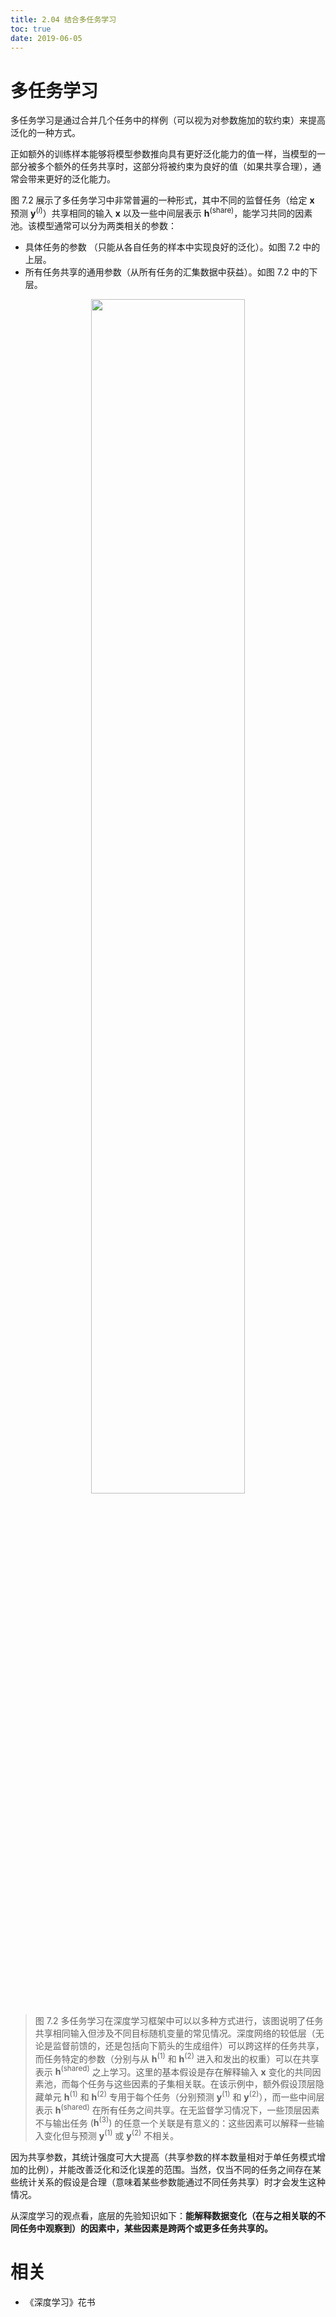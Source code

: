 ```yaml
---
title: 2.04 结合多任务学习
toc: true
date: 2019-06-05
---
```


# 多任务学习

多任务学习是通过合并几个任务中的样例（可以视为对参数施加的软约束）来提高泛化的一种方式。

正如额外的训练样本能够将模型参数推向具有更好泛化能力的值一样，当模型的一部分被多个额外的任务共享时，这部分将被约束为良好的值（如果共享合理），通常会带来更好的泛化能力。

图 7.2 展示了多任务学习中非常普遍的一种形式，其中不同的监督任务（给定 $\mathbf x$ 预测 $\mathbf y^{(i)}$）共享相同的输入 $\mathbf x$ 以及一些中间层表示 $\boldsymbol h^{(\text{share})}$，能学习共同的因素池。该模型通常可以分为两类相关的参数：



- 具体任务的参数 （只能从各自任务的样本中实现良好的泛化）。如图 7.2 中的上层。
- 所有任务共享的通用参数（从所有任务的汇集数据中获益）。如图 7.2 中的下层。


<p align="center">
    <img width="70%" height="70%" src="http://images.iterate.site/blog/image/20190718/bgIaMPc50zzO.png?imageslim">
</p>

> 图 7.2 多任务学习在深度学习框架中可以以多种方式进行，该图说明了任务共享相同输入但涉及不同目标随机变量的常见情况。深度网络的较低层（无论是监督前馈的，还是包括向下箭头的生成组件）可以跨这样的任务共享，而任务特定的参数（分别与从 $\boldsymbol h^{(1)}$ 和 $\boldsymbol h^{(2)}$ 进入和发出的权重）可以在共享表示 $\boldsymbol h^{(\text{shared})}$ 之上学习。这里的基本假设是存在解释输入 $\mathbf x$ 变化的共同因素池，而每个任务与这些因素的子集相关联。在该示例中，额外假设顶层隐藏单元 $\boldsymbol h^{(1)}$ 和 $\boldsymbol h^{(2)}$ 专用于每个任务（分别预测 $\mathbf y^{(1)}$ 和 $\mathbf y^{(2)}$），而一些中间层表示 $\boldsymbol h^{(\text{shared})}$ 在所有任务之间共享。在无监督学习情况下，一些顶层因素不与输出任务 $(\boldsymbol h^{(3)})$ 的任意一个关联是有意义的：这些因素可以解释一些输入变化但与预测 $\mathbf y^{(1)}$ 或 $\mathbf y^{(2)}$ 不相关。




因为共享参数，其统计强度可大大提高（共享参数的样本数量相对于单任务模式增加的比例），并能改善泛化和泛化误差的范围。当然，仅当不同的任务之间存在某些统计关系的假设是合理（意味着某些参数能通过不同任务共享）时才会发生这种情况。

从深度学习的观点看，底层的先验知识如下：**能解释数据变化（在与之相关联的不同任务中观察到）的因素中，某些因素是跨两个或更多任务共享的。**


# 相关

- 《深度学习》花书
